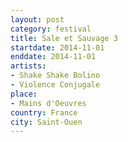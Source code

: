 ```yaml
---
layout: post
category: festival
title: Sale et Sauvage 3
startdate: 2014-11-01
enddate: 2014-11-01
artists: 
- Shake Shake Bolino
- Violence Conjugale
place: 
- Mains d'Oeuvres
country: France
city: Saint-Ouen
---
```


